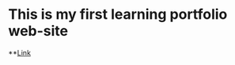 # This is my first learning portfolio web-site
**[Link](https://ignatikvodichka.github.io/my-web-site/)
